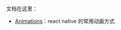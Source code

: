 文档在这里：

- [Animations](https://github.com/liuyanhongwl/react_common/blob/master/react-native/files/animations.md)：react native 的常用动画方式